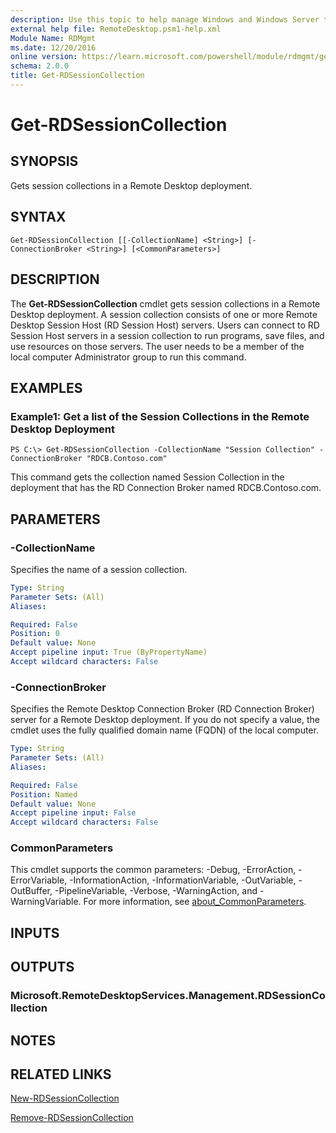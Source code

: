 ```yaml
---
description: Use this topic to help manage Windows and Windows Server technologies with Windows PowerShell.
external help file: RemoteDesktop.psm1-help.xml
Module Name: RDMgmt
ms.date: 12/20/2016
online version: https://learn.microsoft.com/powershell/module/rdmgmt/get-rdsessioncollection?view=windowsserver2022-ps&wt.mc_id=ps-gethelp
schema: 2.0.0
title: Get-RDSessionCollection
---
```


# Get-RDSessionCollection

## SYNOPSIS
Gets session collections in a Remote Desktop deployment.

## SYNTAX

```
Get-RDSessionCollection [[-CollectionName] <String>] [-ConnectionBroker <String>] [<CommonParameters>]
```

## DESCRIPTION
The **Get-RDSessionCollection** cmdlet gets session collections in a Remote Desktop deployment.
A session collection consists of one or more Remote Desktop Session Host (RD Session Host) servers.
Users can connect to RD Session Host servers in a session collection to run programs, save files, and use resources on those servers.
The user needs to be a member of the local computer Administrator group to run this command.

## EXAMPLES

### Example1: Get a list of the Session Collections in the Remote Desktop Deployment
```
PS C:\> Get-RDSessionCollection -CollectionName "Session Collection" -ConnectionBroker "RDCB.Contoso.com"
```

This command gets the collection named Session Collection in the deployment that has the RD Connection Broker named RDCB.Contoso.com.

## PARAMETERS

### -CollectionName
Specifies the name of a session collection.

```yaml
Type: String
Parameter Sets: (All)
Aliases:

Required: False
Position: 0
Default value: None
Accept pipeline input: True (ByPropertyName)
Accept wildcard characters: False
```

### -ConnectionBroker
Specifies the Remote Desktop Connection Broker (RD Connection Broker) server for a Remote Desktop deployment.
If you do not specify a value, the cmdlet uses the fully qualified domain name (FQDN) of the local computer.

```yaml
Type: String
Parameter Sets: (All)
Aliases:

Required: False
Position: Named
Default value: None
Accept pipeline input: False
Accept wildcard characters: False
```

### CommonParameters
This cmdlet supports the common parameters: -Debug, -ErrorAction, -ErrorVariable, -InformationAction, -InformationVariable, -OutVariable, -OutBuffer, -PipelineVariable, -Verbose, -WarningAction, and -WarningVariable. For more information, see [about_CommonParameters](https://go.microsoft.com/fwlink/?LinkID=113216).

## INPUTS

## OUTPUTS

### Microsoft.RemoteDesktopServices.Management.RDSessionCollection

## NOTES

## RELATED LINKS

[New-RDSessionCollection](./New-RDSessionCollection.md)

[Remove-RDSessionCollection](./Remove-RDSessionCollection.md)

